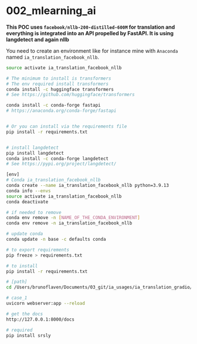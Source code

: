 # 002_mlearning_ai

**This POC uses `facebook/nllb-200-distilled-600M` for translation and everything is integrated into an API propelled by FastAPI. It is using langdetect and again nllb**


You need to create an environment like for instance mine with `Anaconda` named `ia_translation_facebook_nllb`.


```bash
source activate ia_translation_facebook_nllb

# The minimum to install is transformers
# The env required install transformers
conda install -c huggingface transformers 
# See https://github.com/huggingface/transformers

conda install -c conda-forge fastapi
# https://anaconda.org/conda-forge/fastapi


# Or you can install via the requirements file
pip install -r requirements.txt


# install langdetect
pip install langdetect
conda install -c conda-forge langdetect
# See https://pypi.org/project/langdetect/


```

```bash
[env]
# Conda ia_translation_facebook_nllb
conda create --name ia_translation_facebook_nllb python=3.9.13
conda info --envs
source activate ia_translation_facebook_nllb
conda deactivate

# if needed to remove
conda env remove -n [NAME_OF_THE_CONDA_ENVIRONMENT]
conda env remove -n ia_translation_facebook_nllb

# update conda
conda update -n base -c defaults conda

# to export requirements
pip freeze > requirements.txt

# to install
pip install -r requirements.txt

# [path]
cd /Users/brunoflaven/Documents/03_git/ia_usages/ia_translation_gradio/001a_giladd123_nllb_fastapi/

# case_1
uvicorn webserver:app --reload

# get the docs
http://127.0.0.1:8000/docs

# required
pip install srsly
```
